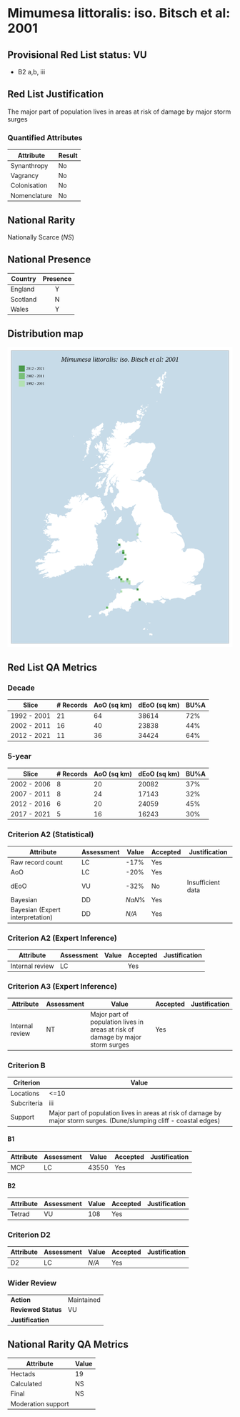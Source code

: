 # Mimumesa littoralis: iso. Bitsch et al: 2001

## Provisional Red List status: VU
- B2 a,b, iii

## Red List Justification
The major part of population lives in areas at risk of damage by major storm surges
### Quantified Attributes
|Attribute|Result|
|---|---|
|Synanthropy|No|
|Vagrancy|No|
|Colonisation|No|
|Nomenclature|No|


## National Rarity
Nationally Scarce (*NS*)

## National Presence
|Country|Presence
|---|:-:|
|England|Y|
|Scotland|N|
|Wales|Y|


## Distribution map
![](../map/151.svg)

## Red List QA Metrics
### Decade
| Slice | # Records | AoO (sq km) | dEoO (sq km) |BU%A |
|---|---|---|---|---|
|1992 - 2001|21|64|38614|72%|
|2002 - 2011|16|40|23838|44%|
|2012 - 2021|11|36|34424|64%|
### 5-year
| Slice | # Records | AoO (sq km) | dEoO (sq km) |BU%A |
|---|---|---|---|---|
|2002 - 2006|8|20|20082|37%|
|2007 - 2011|8|24|17143|32%|
|2012 - 2016|6|20|24059|45%|
|2017 - 2021|5|16|16243|30%|
### Criterion A2 (Statistical)
|Attribute|Assessment|Value|Accepted|Justification
|---|---|---|---|---|
|Raw record count|LC|-17%|Yes||
|AoO|LC|-20%|Yes||
|dEoO|VU|-32%|No|Insufficient data|
|Bayesian|DD|*NaN*%|Yes||
|Bayesian (Expert interpretation)|DD|*N/A*|Yes||
### Criterion A2 (Expert Inference)
|Attribute|Assessment|Value|Accepted|Justification
|---|---|---|---|---|
|Internal review|LC||Yes||
### Criterion A3 (Expert Inference)
|Attribute|Assessment|Value|Accepted|Justification
|---|---|---|---|---|
|Internal review|NT|Major part of population lives in areas at risk of damage by major storm surges|Yes||
### Criterion B
|Criterion| Value|
|---|---|
|Locations|<=10|
|Subcriteria|iii|
|Support|Major part of population lives in areas at risk of damage by major storm surges. (Dune/slumping cliff - coastal edges)|
#### B1
|Attribute|Assessment|Value|Accepted|Justification
|---|---|---|---|---|
|MCP|LC|43550|Yes||
#### B2
|Attribute|Assessment|Value|Accepted|Justification
|---|---|---|---|---|
|Tetrad|VU|108|Yes||
### Criterion D2
|Attribute|Assessment|Value|Accepted|Justification
|---|---|---|---|---|
|D2|LC|*N/A*|Yes||
### Wider Review
|  |  |
|---|---|
|**Action**|Maintained|
|**Reviewed Status**|VU|
|**Justification**||


## National Rarity QA Metrics
|Attribute|Value|
|---|---|
|Hectads|19|
|Calculated|NS|
|Final|NS|
|Moderation support||



